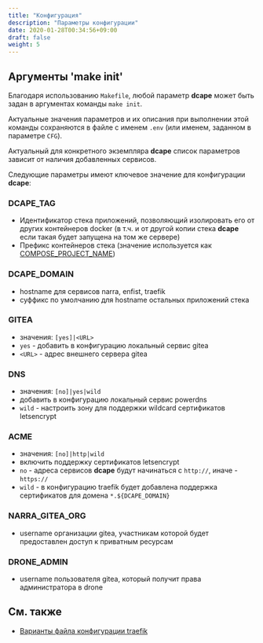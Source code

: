```yaml
---
title: "Конфигурация"
description: "Параметры конфигурации"
date: 2020-01-28T00:34:56+09:00
draft: false
weight: 5
---
```


## Аргументы 'make init'

Благодаря использованию `Makefile`, любой параметр **dcape** может быть задан в аргументах команды `make init`.

Актуальные значения параметров и их описания при выполнении этой команды сохраняются в файле с именем `.env` (или именем, заданном в параметре `CFG`).

Актуальный для конкретного экземпляра **dcape** список параметров зависит от наличия добавленных сервисов.

Следующие параметры имеют ключевое значение для конфигурации **dcape**:

### DCAPE_TAG

* Идентификатор стека приложений, позволяющий изолировать его от других контейнеров docker (в т.ч. и от другой копии стека **dcape** если такая будет запущена на том же сервере)
* Префикс контейнеров стека (значение используется как [COMPOSE_PROJECT_NAME](https://docs.docker.com/compose/reference/envvars/#compose_project_name))

### DCAPE_DOMAIN

* hostname для сервисов narra, enfist, traefik
* суффикс по умолчанию для hostname остальных приложений стека

### GITEA

* значения: `[yes]|<URL>`
* `yes` - добавить в конфигурацию локальный сервис gitea
* `<URL>` - адрес внешнего сервера gitea

### DNS

* значения: `[no]|yes|wild`
* добавить в конфигурацию локальный сервис powerdns
* `wild` - настроить зону для поддержки wildcard сертификатов letsencrypt

### ACME

* значения: `[no]|http|wild`
* включить поддержку сертификатов letsencrypt
* `no` - адреса сервисов **dcape** будут начинаться с `http://`, иначе - `https://`
* `wild` - в конфигурацию traefik будет добавлена поддержка сертификатов для домена `*.${DCAPE_DOMAIN}`

### NARRA_GITEA_ORG

* username организации gitea, участникам которой будет предоставлен доступ к приватным ресурсам

### DRONE_ADMIN

* username пользователя gitea, который получит права администратора в drone

## См. также

* [Варианты файла конфигурации traefik](/dcape/baseapps/traefik/#configs)
